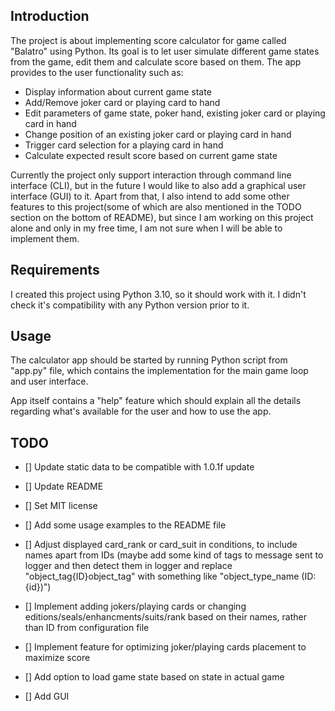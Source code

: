 ## Introduction

The project is about implementing score calculator for game called "Balatro" using Python. Its goal is to let user simulate different game states from the game, edit them and calculate score based on them. The app provides to the user functionality such as:
* Display information about current game state
* Add/Remove joker card or playing card to hand
* Edit parameters of game state, poker hand, existing joker card or playing card in hand
* Change position of an existing joker card or playing card in hand
* Trigger card selection for a playing card in hand
* Calculate expected result score based on current game state

Currently the project only support interaction through command line interface (CLI), but in the future I would like to also add a graphical user interface (GUI) to it. Apart from that, I also intend to add some other features to this project(some of which are also mentioned in the TODO section on the bottom of README), but since I am working on this project alone and only in my free time, I am not sure when I will be able to implement them.

## Requirements

I created this project using Python 3.10, so it should work with it. I didn't check it's compatibility with any Python version prior to it.

## Usage

The calculator app should be started by running Python script from "app.py" file, which contains the implementation for the main game loop and user interface.

App itself contains a "help" feature which should explain all the details regarding what's available for the user and how to use the app. 

## TODO

- [] Update static data to be compatible with 1.0.1f update 
- [] Update README
- [] Set MIT license
- [] Add some usage examples to the README file 

- [] Adjust displayed card_rank or card_suit in conditions, to include names apart from IDs (maybe add some kind of tags to message sent to logger and then detect them in logger and replace "object_tag{ID}object_tag" with something like "object_type_name (ID: {id})")
- [] Implement adding jokers/playing cards or changing editions/seals/enhancments/suits/rank based on their names, rather than ID from configuration file
- [] Implement feature for optimizing joker/playing cards placement to maximize score 
- [] Add option to load game state based on state in actual game
- [] Add GUI